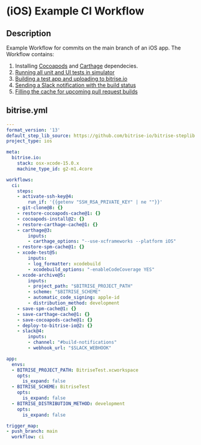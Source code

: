# (iOS) Example CI Workflow

## Description

Example Workflow for commits on the main branch of an iOS app. The Workflow contains:

1. Installing [Cocoapods](/recipes/ios-key-cache-cocoapods.md) and [Carthage](/recipes/ios-install-carthage-dependencies.md) dependecies.
2. [Running all unit and UI tests in simulator](/recipes/ios-simulator-test.md)
3. [Building a test app and uploading to bitrise.io](/recipes/ios-deploy-to-bitrise.md)
4. [Sending a Slack notification with the build status](/recipes/slack-send-build-status.md)
5. [Filling the cache for upcoming pull request builds](/recipes/pull-request-build-caching.md)

## bitrise.yml

```yaml
---
format_version: '13'
default_step_lib_source: https://github.com/bitrise-io/bitrise-steplib.git
project_type: ios

meta:
  bitrise.io:
    stack: osx-xcode-15.0.x
    machine_type_id: g2-m1.4core

workflows:
  ci:
    steps:
    - activate-ssh-key@4:
        run_if: '{{getenv "SSH_RSA_PRIVATE_KEY" | ne ""}}'
    - git-clone@8: {}
    - restore-cocoapods-cache@1: {}
    - cocoapods-install@2: {}
    - restore-carthage-cache@1: {}
    - carthage@3:
        inputs:
        - carthage_options: "--use-xcframeworks --platform iOS"
    - restore-spm-cache@1: {}
    - xcode-test@5:
        inputs:
        - log_formatter: xcodebuild
        - xcodebuild_options: "-enableCodeCoverage YES"
    - xcode-archive@5:
        inputs:
        - project_path: "$BITRISE_PROJECT_PATH"
        - scheme: "$BITRISE_SCHEME"
        - automatic_code_signing: apple-id
        - distribution_method: development
    - save-spm-cache@1: {}
    - save-carthage-cache@1: {}
    - save-cocoapods-cache@1: {}
    - deploy-to-bitrise-io@2: {}
    - slack@4:
        inputs:
        - channel: "#build-notifications"
        - webhook_url: "$SLACK_WEBHOOK"

app:
  envs:
  - BITRISE_PROJECT_PATH: BitriseTest.xcworkspace
    opts:
      is_expand: false
  - BITRISE_SCHEME: BitriseTest
    opts:
      is_expand: false
  - BITRISE_DISTRIBUTION_METHOD: development
    opts:
      is_expand: false

trigger_map:
- push_branch: main
  workflow: ci
```
